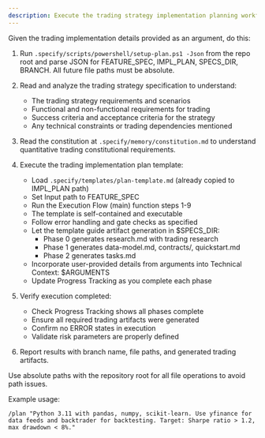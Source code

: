 ```yaml
---
description: Execute the trading strategy implementation planning workflow using the plan template to generate design artifacts.
---
```


Given the trading implementation details provided as an argument, do this:

1. Run `.specify/scripts/powershell/setup-plan.ps1 -Json` from the repo root and parse JSON for FEATURE_SPEC, IMPL_PLAN, SPECS_DIR, BRANCH. All future file paths must be absolute.
2. Read and analyze the trading strategy specification to understand:
   - The trading strategy requirements and scenarios
   - Functional and non-functional requirements for trading
   - Success criteria and acceptance criteria for the strategy
   - Any technical constraints or trading dependencies mentioned

3. Read the constitution at `.specify/memory/constitution.md` to understand quantitative trading constitutional requirements.

4. Execute the trading implementation plan template:
   - Load `.specify/templates/plan-template.md` (already copied to IMPL_PLAN path)
   - Set Input path to FEATURE_SPEC
   - Run the Execution Flow (main) function steps 1-9
   - The template is self-contained and executable
   - Follow error handling and gate checks as specified
   - Let the template guide artifact generation in $SPECS_DIR:
     * Phase 0 generates research.md with trading research
     * Phase 1 generates data-model.md, contracts/, quickstart.md
     * Phase 2 generates tasks.md
   - Incorporate user-provided details from arguments into Technical Context: $ARGUMENTS
   - Update Progress Tracking as you complete each phase

5. Verify execution completed:
   - Check Progress Tracking shows all phases complete
   - Ensure all required trading artifacts were generated
   - Confirm no ERROR states in execution
   - Validate risk parameters are properly defined

6. Report results with branch name, file paths, and generated trading artifacts.

Use absolute paths with the repository root for all file operations to avoid path issues.

Example usage:
```
/plan "Python 3.11 with pandas, numpy, scikit-learn. Use yfinance for data feeds and backtrader for backtesting. Target: Sharpe ratio > 1.2, max drawdown < 8%."
```
